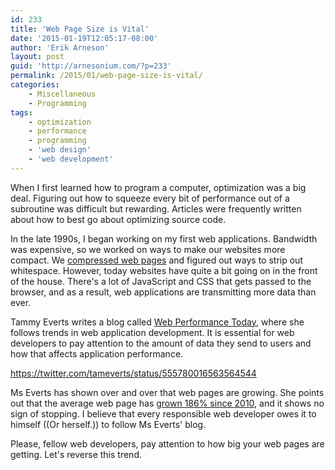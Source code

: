 ```yaml
---
id: 233
title: 'Web Page Size is Vital'
date: '2015-01-19T12:05:17-08:00'
author: 'Erik Arneson'
layout: post
guid: 'http://arnesonium.com/?p=233'
permalink: /2015/01/web-page-size-is-vital/
categories:
    - Miscellaneous
    - Programming
tags:
    - optimization
    - performance
    - programming
    - 'web design'
    - 'web development'
---
```


When I first learned how to program a computer, optimization was a big deal. Figuring out how to squeeze every bit of performance out of a subroutine was difficult but rewarding. Articles were frequently written about how to best go about optimizing source code.

In the late 1990s, I began working on my first web applications. Bandwidth was expensive, so we worked on ways to make our websites more compact. We <a href="http://www.feedthebot.com/pagespeed/enable-compression.html" target="_blank">compressed web pages</a> and figured out ways to strip out whitespace. However, today websites have quite a bit going on in the front of the house. There's a lot of JavaScript and CSS that gets passed to the browser, and as a result, web applications are transmitting more data than ever.

Tammy Everts writes a blog called <a href="http://www.webperformancetoday.com/" title="Web Performance Today" target="_blank">Web Performance Today</a>, where she follows trends in web application development. It is essential for web developers to pay attention to the amount of data they send to users and how that affects application performance.

https://twitter.com/tameverts/status/555780016563564544

Ms Everts has shown over and over that web pages are growing. She points out that the average web page has <a href="http://www.webperformancetoday.com/2014/12/02/page-bloat-update-average-top-1000-web-page-1795-kb-size/" target="_blank">grown 186% since 2010</a>, and it shows no sign of stopping. I believe that every responsible web developer owes it to himself ((Or herself.)) to follow Ms Everts' blog.

Please, fellow web developers, pay attention to how big your web pages are getting. Let's reverse this trend.